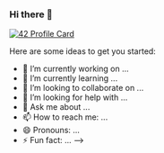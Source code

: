 ### Hi there 👋

[![42 Profile Card](https://1337-readme.vercel.app/api/profile?cursus=42cursus&dark=true&leet_logo=hide&login=bmerchin)](https://github.com/mohouyizme/1337-readme)

Here are some ideas to get you started:

- 🔭 I’m currently working on ...
- 🌱 I’m currently learning ...
- 👯 I’m looking to collaborate on ...
- 🤔 I’m looking for help with ...
- 💬 Ask me about ...
- 📫 How to reach me: ...
- 😄 Pronouns: ...
- ⚡ Fun fact: ...
-->
